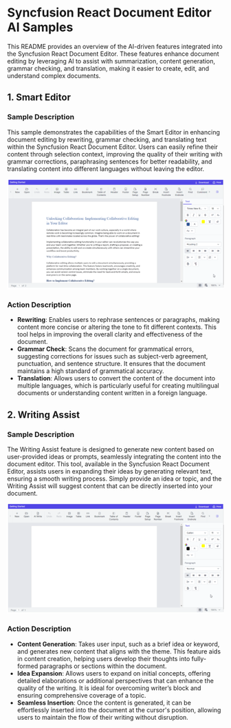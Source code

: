 # Syncfusion React Document Editor AI Samples

This README provides an overview of the AI-driven features integrated into the Syncfusion React Document Editor. These features enhance document editing by leveraging AI to assist with summarization, content generation, grammar checking, and translation, making it easier to create, edit, and understand complex documents.

## 1. Smart Editor

### Sample Description

This sample demonstrates the capabilities of the Smart Editor in enhancing document editing by rewriting, grammar checking, and translating text within the Syncfusion React Document Editor. Users can easily refine their content through selection context, improving the quality of their writing with grammar corrections, paraphrasing sentences for better readability, and translating content into different languages without leaving the editor.

![Document Editor AI Features](../gif-images/document%20editor/smart-editor.gif)

### Action Description

- **Rewriting**: Enables users to rephrase sentences or paragraphs, making content more concise or altering the tone to fit different contexts. This tool helps in improving the overall clarity and effectiveness of the document.
- **Grammar Check**: Scans the document for grammatical errors, suggesting corrections for issues such as subject-verb agreement, punctuation, and sentence structure. It ensures that the document maintains a high standard of grammatical accuracy.
- **Translation**: Allows users to convert the content of the document into multiple languages, which is particularly useful for creating multilingual documents or understanding content written in a foreign language.

## 2. Writing Assist

### Sample Description

The Writing Assist feature is designed to generate new content based on user-provided ideas or prompts, seamlessly integrating the content into the document editor. This tool, available in the Syncfusion React Document Editor, assists users in expanding their ideas by generating relevant text, ensuring a smooth writing process. Simply provide an idea or topic, and the Writing Assist will suggest content that can be directly inserted into your document.

![Writing Assist Feature](../gif-images/document%20editor/writing-assist.gif)

### Action Description

- **Content Generation**: Takes user input, such as a brief idea or keyword, and generates new content that aligns with the theme. This feature aids in content creation, helping users develop their thoughts into fully-formed paragraphs or sections within the document.
- **Idea Expansion**: Allows users to expand on initial concepts, offering detailed elaborations or additional perspectives that can enhance the quality of the writing. It is ideal for overcoming writer’s block and ensuring comprehensive coverage of a topic.
- **Seamless Insertion**: Once the content is generated, it can be effortlessly inserted into the document at the cursor's position, allowing users to maintain the flow of their writing without disruption.
